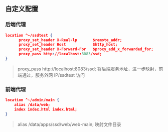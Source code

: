 <!--
 * @Author: Tom
 * @Date: 2022-03-03 16:56:21
 * @LastEditors: Please set LastEditors
 * @Description: 配置
-->
## 自定义配置

### 后端代理
```json
location ^~/ssdtest {
      proxy_set_header X-Real-lp       $remote_addr;
      proxy_set_header Host            $http_host;
      proxy_set_header X-Forward-For   $proxy_add_x_forwarded_for;
      proxy_pass http://localhost:8083/ssd;
}

```
> proxy_pass http://localhost:8083/ssd; 将后端服务地址，进一步映射，前端通过，服务外网 IP/ssdtest 访问

### 前端代理

```json
location ^~/admin/main {
    alias /data/web;
    index index.html index.html;
}
```
> alias /data/apps/ssd/web/web-main; 映射文件目录
